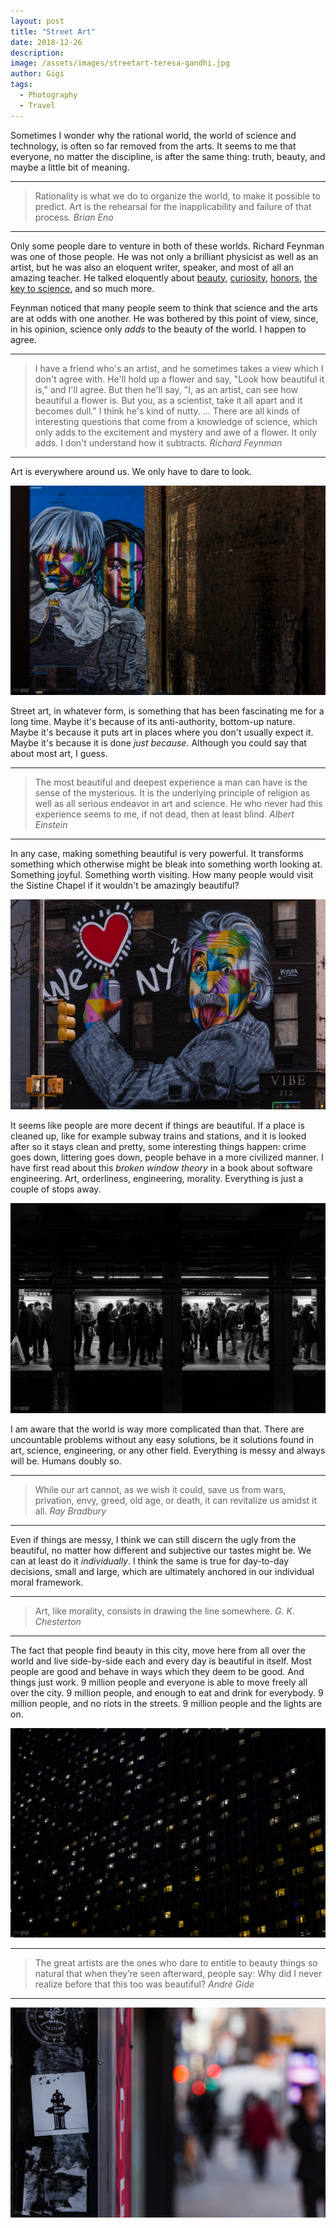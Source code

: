 ```yaml
---
layout: post
title: "Street Art"
date: 2018-12-26
description:
image: /assets/images/streetart-teresa-gandhi.jpg
author: Gigi
tags:
  - Photography
  - Travel
---
```


Sometimes I wonder why the rational world, the world of science and technology, is often so far removed from the arts. It seems to me that everyone, no matter the discipline, is after the same thing: truth, beauty, and maybe a little bit of meaning.

----

<blockquote>
Rationality is what we do to organize the world, to make it possible to predict. Art is the rehearsal for the inapplicability and failure of that process.
<cite>Brian Eno</cite>
</blockquote>

----

Only some people dare to venture in both of these worlds. Richard Feynman was one of those people. He was not only a brilliant physicist as well as an artist, but he was also an eloquent writer, speaker, and most of all an amazing teacher. He talked eloquently about [beauty](https://www.youtube.com/watch?v=cRmbwczTC6E), [curiosity](https://www.youtube.com/watch?v=lmTmGLzPVyM), [honors](https://www.youtube.com/watch?v=Dkv0KCR3Yiw), [the key to science](https://www.youtube.com/watch?v=tD_XAX--Ono), and so much more.

Feynman noticed that many people seem to think that science and the arts are at odds with one another. He was bothered by this point of view, since, in his opinion, science only _adds_ to the beauty of the world. I happen to agree.

----

<blockquote>
I have a friend who's an artist, and he sometimes takes a view which I don't agree with. He'll hold up a flower and say, "Look how beautiful it is," and I'll agree. But then he'll say, "I, as an artist, can see how beautiful a flower is. But you, as a scientist, take it all apart and it becomes dull." I think he's kind of nutty. … There are all kinds of interesting questions that come from a knowledge of science, which only adds to the excitement and mystery and awe of a flower. It only adds. I don't understand how it subtracts.
<cite>Richard Feynman</cite>
</blockquote>

----

Art is everywhere around us. We only have to dare to look.


![Bowie](/assets/images/streetart-bowie.jpg#full)

Street art, in whatever form, is something that has been fascinating me for a long time. Maybe it's because of its anti-authority, bottom-up nature. Maybe it's because it puts art in places where you don't usually expect it. Maybe it's because it is done _just because_. Although you could say that about most art, I guess.

----

<blockquote>
The most beautiful and deepest experience a man can have is the sense of the mysterious. It is the underlying principle of religion as well as all serious endeavor in art and science. He who never had this experience seems to me, if not dead, then at least blind.
<cite>Albert Einstein</cite>
</blockquote>

----

In any case, making something beautiful is very powerful. It transforms something which otherwise might be bleak into something worth looking at. Something joyful. Something worth visiting. How many people would visit the Sistine Chapel if it wouldn't be amazingly beautiful?

![Einstein](/assets/images/streetart-einstein.jpg#full)

It seems like people are more decent if things are beautiful. If a place is cleaned up, like for example subway trains and stations, and it is looked after so it stays clean and pretty, some interesting things happen: crime goes down, littering goes down, people behave in a more civilized manner. I have first read about this _broken window theory_ in a book about software engineering. Art, orderliness, engineering, morality. Everything is just a couple of stops away.

![NYC Subway](/assets/images/nyc-subway.jpg#full)

I am aware that the world is way more complicated than that. There are uncountable problems without any easy solutions, be it solutions found in art, science, engineering, or any other field. Everything is messy and always will be. Humans doubly so.

----

<blockquote>
While our art cannot, as we wish it could, save us from wars, privation, envy, greed, old age, or death, it can revitalize us amidst it all.
<cite>Ray Bradbury</cite>
</blockquote>

----

Even if things are messy, I think we can still discern the ugly from the beautiful, no matter how different and subjective our tastes might be. We can at least do it _individually_. I think the same is true for day-to-day decisions, small and large, which are ultimately anchored in our individual moral framework.

----

<blockquote>
Art, like morality, consists in drawing the line somewhere.
<cite>G. K. Chesterton</cite>
</blockquote>

----

The fact that people find beauty in this city, move here from all over the world and live side-by-side each and every day is beautiful in itself. Most people are good and behave in ways which they deem to be good. And things just work. 9 million people and everyone is able to move freely all over the city. 9 million people, and enough to eat and drink for everybody. 9 million people, and no riots in the streets. 9 million people and the lights are on.

![NYC office lights](/assets/images/nyc-office-lights.jpg#full)

----

<blockquote>
The great artists are the ones who dare to entitle to beauty things so natural that when they’re seen afterward, people say: Why did I never realize before that this too was beautiful?
<cite>André Gide</cite>
</blockquote>

----

![Art we all NYC?](/assets/images/art-we-all-nyc.jpg#full)
